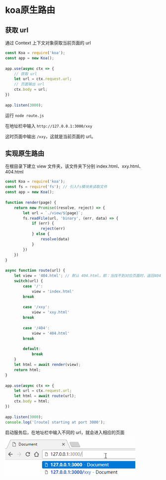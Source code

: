 # koa原生路由

## 获取 url

通过 Context 上下文对象获取当前页面的 url

``` javascript
const Koa = require('koa');
const app = new Koa();

app.use(async ctx => {
    // 获取 url
    let url = ctx.request.url;
    // 页面输出 url
    ctx.body = url;
})

app.listen(3000);

```

运行 `node route.js`

在地址栏中输入 `http://127.0.0.1:3000/xxy`

这时页面中输出 `/xxy`，这就是当前页面的 url。

## 实现原生路由

在根目录下建立 view 文件夹，该文件夹下分别 index.html、xxy.html、404.html

``` javascript
const Koa = require('koa');
const fs = require('fs'); // 引入fs模块来读取文件
const app = new Koa();

function render(page) {
    return new Promise((resolve, reject) => {
        let url = `./view/${page}`;
        fs.readFile(url, 'binary', (err, data) => {
            if (err) {
                reject(err)
            } else {
                resolve(data)
            }
        })
    })
}

async function route(url) {
    let view = '404.html'; // 默认 404.html，即：当找不到对应页面时，返回404
    switch(url) {
        case '/':
            view = 'index.html'
        break

        case '/xxy':
            view = 'xxy.html'
        break

        case '/404':
            view = '404.html'
        break

        default:
            break
    }
    let html = await render(view);
    return html;
}

app.use(async ctx => {
    let url = ctx.request.url;
    let html = await route(url);
    ctx.body = html;
})

app.listen(3000);
console.log('[route] starting at port 3000');
```

启动服务后，在地址栏中输入不同的 url，就会进入相应的页面
![原生路由](./images/route.gif)